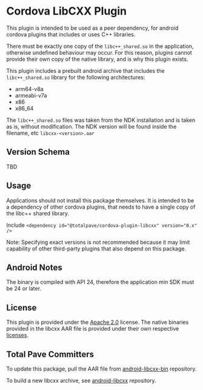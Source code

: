 
Cordova LibCXX Plugin
=========================

This plugin is intended to be used as a peer dependency, for android cordova plugins that includes or uses C++ libraries.

There must be exactly one copy of the `libc++_shared.so` in the application, otherwise undefined behaviour may occur. For this reason, plugins cannot provide their own copy of the native library, and is why this plugin exists.

This plugin includes a prebuilt android archive that includes the `libc++_shared.so` library for the following architectures:

- arm64-v8a
- armeabi-v7a
- x86
- x86_64

The `libc++_shared.so` files was taken from the NDK installation and is taken as is, without modification. The NDK version will be found inside the filename, etc `libcxx-<version>.aar`

## Version Schema

TBD

<!--
I think what is best is to mimic the Major & Minor version of NDK. So our major & minor always represents the underlying version of NDK's major/minor. Patches will always be reserved for own builds. The issue with this, is NDK seems to use <major>.0.<build> and I assume the build number is equally important to match.
-->

## Usage

Applications should not install this package themselves. It is intended to be a dependency of other cordova plugins, that needs to have
a single copy of the libc++ shared library.

Include `<dependency id="@totalpave/cordova-plugin-libcxx" version="0.x" />`

Note: Specifying exact versions is not recommended because it may limit capability of other third-party plugins that also depend on this package.

## Android Notes

The binary is compiled with API 24, therefore the application min SDK must be 24 or later.

## License

This plugin is provided under the [Apache 2.0](./LICENSE) license. The native binaries provided in the libcxx AAR file is provided under their own respective [licenses](https://github.com/totalpaveinc/android-libcxx/blob/master/LICENSE).

## Total Pave Committers

To update this package, pull the AAR file from [android-libcxx-bin](https://github.com/totalpaveinc/android-libcxx-bin) repository.

To build a new libcxx archive, see [android-libcxx](https://github.com/totalpaveinc/android-libcxx) repository.
